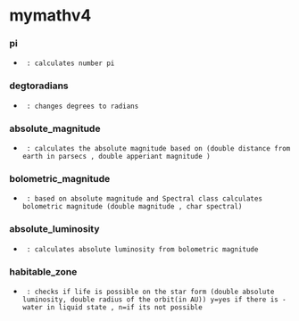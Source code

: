 # mymathv4

### pi
-      : calculates number pi
### degtoradians
-      : changes degrees to radians
### absolute_magnitude
-      : calculates the absolute magnitude based on (double distance from earth in parsecs , double apperiant magnitude )
### bolometric_magnitude
-      : based on absolute magnitude and Spectral class calculates bolometric magnitude (double magnitude , char spectral)
### absolute_luminosity
-      : calculates absolute luminosity from bolometric magnitude
### habitable_zone
-      : checks if life is possible on the star form (double absolute luminosity, double radius of the orbit(in AU)) y=yes if there is - water in liquid state , n=if its not possible
